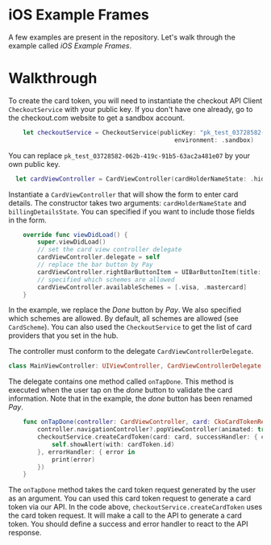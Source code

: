 # iOS Example Frames

A few examples are present in the repository. Let's walk through the example called _iOS Example Frames_.

# Walkthrough

To create the card token, you will need to instantiate the checkout API Client `CheckoutService` with
your public key. If you don't have one already, go to the checkout.com website to get a sandbox account.

```swift
    let checkoutService = CheckoutService(publicKey: "pk_test_03728582-062b-419c-91b5-63ac2a481e07",
                                              environment: .sandbox)
```

You can replace `pk_test_03728582-062b-419c-91b5-63ac2a481e07` by your own public key.

```swift
  let cardViewController = CardViewController(cardHolderNameState: .hidden, billingDetailsState: .normal)
```

Instantiate a `CardViewController` that will show the form to enter card details. The constructor takes two
arguments: `cardHolderNameState` and `billingDetailsState`. You can specified if you want to include those fields
in the form.

```swift
    override func viewDidLoad() {
        super.viewDidLoad()
        // set the card view controller delegate
        cardViewController.delegate = self
        // replace the bar button by Pay
        cardViewController.rightBarButtonItem = UIBarButtonItem(title: "Pay", style: .done, target: nil, action: nil)
        // specified which schemes are allowed
        cardViewController.availableSchemes = [.visa, .mastercard]
    }
```

In the example, we replace the _Done_ button by _Pay_. We also specified which schemes are allowed.
By default, all schemes are allowed (see `CardScheme`). You can also used the `CheckoutService` to
get the list of card providers that you set in the hub.

The controller must conform to the delegate `CardViewControllerDelegate`.

```swift
class MainViewController: UIViewController, CardViewControllerDelegate {
```

The delegate contains one method called `onTapDone`. This method is executed when the user tap
on the _done_ button to validate the card information. Note that in the example, the _done_ button has
been renamed _Pay_.

```swift
    func onTapDone(controller: CardViewController, card: CkoCardTokenRequest) {
        controller.navigationController?.popViewController(animated: true)
        checkoutService.createCardToken(card: card, successHandler: { cardToken in
            self.showAlert(with: cardToken.id)
        }, errorHandler: { error in
            print(error)
        })
    }
```

The `onTapDone` method takes the card token request generated by the user as an argument.
You can used this card token request to generate a card token via our API.
In the code above, `checkoutService.createCardToken` uses the card token request. It will
make a call to the API to generate a card token. You should define a success and error handler
to react to the API response.
